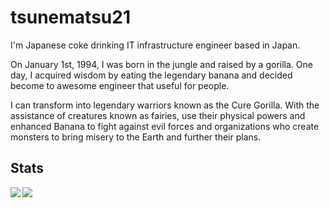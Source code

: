 # tsunematsu21
I'm Japanese coke drinking IT infrastructure engineer based in Japan.

On January 1st, 1994, I was born in the jungle and raised by a gorilla.
One day, I acquired wisdom by eating the legendary banana and decided become to awesome engineer that useful for people.

I can transform into legendary warriors known as the Cure Gorilla. With the assistance of creatures known as fairies, use their physical powers and enhanced Banana to fight against evil forces and organizations who create monsters to bring misery to the Earth and further their plans.

## Stats
<div>
  <img align="left" src="https://github-readme-stats.vercel.app/api?username=tsunematsu21&count_private=true&include_all_commits=true&bg_color=30,e96443,904e95&title_color=fff&text_color=fff" />
  <img align="left" src="https://github-readme-stats.vercel.app/api/top-langs/?username=tsunematsu21&langs_count=8&layout=compact" />
</div>

<!--
**tsunematsu21/tsunematsu21** is a ✨ _special_ ✨ repository because its `README.md` (this file) appears on your GitHub profile.

Here are some ideas to get you started:

- 🔭 I’m currently working on ...
- 🌱 I’m currently learning ...
- 👯 I’m looking to collaborate on ...
- 🤔 I’m looking for help with ...
- 💬 Ask me about ...
- 📫 How to reach me: ...
- 😄 Pronouns: ...
- ⚡ Fun fact: ...
-->
